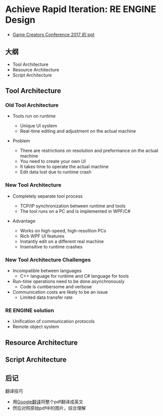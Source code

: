 # Achieve Rapid Iteration: RE ENGINE Design

* [Game Creators Conference 2017 的 ppt][1]



## 大纲

* Tool Architecture
* Resource Architecture
* Script Architecture



## Tool Architecture

### Old Tool Architecture

* Tools run on runtime
  * Unique UI system
  * Real-time editing and adjustment on the actual machine

* Problem
  * There are restrictions on resolution and preformance on the actual machine
  * You need to create your own UI
  * It takes time to operate the actual machine
  * Edit data lost due to runtime crash


### New Tool Architecture

* Completely separate tool process
  * TCP/IP synchronization between runtime and tools
  * The tool runs on a PC and is implemented in WPF/C#

* Advantage
  * Works on high-speed, high-resoltion PCs
  * Rich WPF UI features
  * Instantly edit on a different real machine
  * Insensitive to runtime crashes


### New Tool Architecture Challenges

* Incompatible between languages
  * C++ language for runtime and C# language for tools
* Run-time operations need to be done asynchronously
  * Code is cumbersome and verbose
* Communication costs are likely to be an issue
  * Limited data transfer rate


### RE ENGINE solution

* Unification of communication protocols
* Remote object system




## Resource Architecture


## Script Architecture



## 后记

翻译技巧

* 用[Google翻译][2]将整个pdf翻译成英文
* 然后对照原始pdf中的图片，综合理解


[1]:https://www.slideshare.net/capcom_rd/re-engine-72302524
[2]:https://translate.google.cn/
